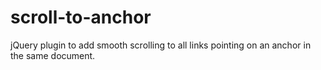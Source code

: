 # scroll-to-anchor
jQuery plugin to add smooth scrolling to all links pointing on an anchor in the same document.
